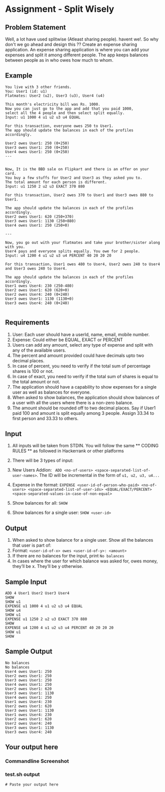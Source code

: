 # Assignment - Split Wisely

## Problem Statement
Well, a lot have used splitwise (Atleast sharing people). havent we!. So why don't we go ahead and design this ??
Create an expense sharing application.
An expense sharing application is where you can add your expenses and split it among different people. 
The app keeps balances between people as in who owes how much to whom.

## Example
```
You live with 3 other friends.
You: User1 (id: u1)
Flatmates: User2 (u2), User3 (u3), User4 (u4)

This month's electricity bill was Rs. 1000.
Now you can just go to the app and add that you paid 1000,
select all the 4 people and then select split equally.
Input: u1 1000 4 u1 u2 u3 u4 EQUAL

For this transaction, everyone owes 250 to User1.
The app should update the balances in each of the profiles accordingly.

User2 owes User1: 250 (0+250)
User3 owes User1: 250 (0+250)
User4 owes User1: 250 (0+250)
---


Now, It is the BBD sale on Flipkart and there is an offer on your card.
You buy a few stuffs for User2 and User3 as they asked you to.
The total amount for each person is different.
Input: u1 1250 2 u2 u3 EXACT 370 880

For this transaction, User2 owes 370 to User1 and User3 owes 880 to User1.

The app should update the balances in each of the profiles accordingly.
User2 owes User1: 620 (250+370)
User3 owes User1: 1130 (250+880)
User4 owes User1: 250 (250+0)

---

Now, you go out with your flatmates and take your brother/sister along with you.
User4 pays and everyone splits equally. You owe for 2 people.
Input: u4 1200 4 u1 u2 u3 u4 PERCENT 40 20 20 20

For this transaction, User1 owes 480 to User4, User2 owes 240 to User4 and User3 owes 240 to User4.

The app should update the balances in each of the profiles accordingly.
User1 owes User4: 230 (250-480)
User2 owes User1: 620 (620+0)
User2 owes User4: 240 (0+240)
User3 owes User1: 1130 (1130+0)
User3 owes User4: 240 (0+240)
    
```
## Requirements

1. User: Each user should have a userId, name, email, mobile number.
2. Expense: Could either be EQUAL, EXACT or PERCENT
3. Users can add any amount, select any type of expense and split with any of the available users.
4. The percent and amount provided could have decimals upto two decimal places.
5. In case of percent, you need to verify if the total sum of percentage shares is 100 or not.
6. In case of exact, you need to verify if the total sum of shares is equal to the total amount or not.
7. The application should have a capability to show expenses for a single user as well as balances for everyone.
8. When asked to show balances, the application should show balances of a user with all the users where there is a non-zero balance.
9. The amount should be rounded off to two decimal places. Say if User1 paid 100 and amount is split equally among 3 people. Assign 33.34 to first person and 33.33 to others.

## Input
1. All inputs will be taken from STDIN. You will follow the same ** CODING RULES ** as followed in Hackerrank or other platforms
2. There will be 3 types of input:

1. New Users Addion: ``` ADD <no-of-users> <space-separated-list-of-user-names>```. The ID will be incremental in the form of ``` u1, u2, u3, u4... ```
2. Expense in the format: ``` EXPENSE <user-id-of-person-who-paid> <no-of-users> <space-separated-list-of-user-ids> <EQUAL/EXACT/PERCENT> <space-separated-values-in-case-of-non-equal> ```
3. Show balances for all: ``` SHOW ```
4. Show balances for a single user: ``` SHOW <user-id> ```

## Output
1. When asked to show balance for a single user. Show all the balances that user is part of:
2. Format: ``` <user-id-of-x> owes <user-id-of-y>: <amount> ```
3. If there are no balances for the input, print ``` No balances ```
4. In cases where the user for which balance was asked for, owes money, they’ll be x. They’ll be y otherwise.

## Sample Input
```
ADD 4 User1 User2 User3 User4
SHOW
SHOW u1
EXPENSE u1 1000 4 u1 u2 u3 u4 EQUAL
SHOW u4
SHOW u1
EXPENSE u1 1250 2 u2 u3 EXACT 370 880
SHOW
EXPENSE u4 1200 4 u1 u2 u3 u4 PERCENT 40 20 20 20
SHOW u1
SHOW
```

## Sample Output
```
No balances
No balances
User4 owes User1: 250
User2 owes User1: 250
User3 owes User1: 250
User4 owes User1: 250
User2 owes User1: 620
User3 owes User1: 1130
User4 owes User1: 250
User1 owes User4: 230
User2 owes User1: 620
User3 owes User1: 1130
User1 owes User4: 230
User2 owes User1: 620
User2 owes User4: 240
User3 owes User1: 1130
User3 owes User4: 240
```

## Your output here 
### Commandline Screenshot

### test.sh output
```
# Paste your output here
```

